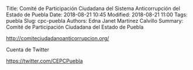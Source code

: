 Title: Comité de Participación Ciudadana del Sistema Anticorrupción del Estado de Puebla
Date: 2018-08-21 10:45
Modified: 2018-08-21 11:00
Tags: puebla
Slug: cpc-puebla
Authors: Edna Janet Martínez Calvillo
Summary: Comité de Participación Ciudadana del Estado de Puebla

<http://comiteciudadanoanticorrupcion.org/>

Cuenta de Twitter

<https://twitter.com/CEPCPuebla>
 
